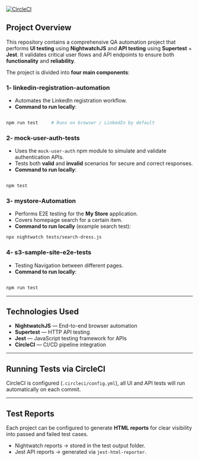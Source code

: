 [![CircleCI](https://dl.circleci.com/status-badge/img/gh/srh-farghaly/SDET-2025/tree/main.svg?style=svg)](https://dl.circleci.com/status-badge/redirect/gh/srh-farghaly/SDET-2025/tree/main)

## Project Overview

This repository contains a comprehensive QA automation project that performs **UI testing** using **NightwatchJS** and **API testing** using **Supertest** + **Jest**.
It validates critical user flows and API endpoints to ensure both **functionality** and **reliability**.

The project is divided into **four main components**:

### **1- linkedin-registration-automation**

* Automates the LinkedIn registration workflow.
* **Command to run locally**:

```bash

npm run test     # Runs on browser / LinkedIn by default
```

### **2- mock-user-auth-tests**

* Uses the `mock-user-auth` npm module to simulate and validate authentication APIs.
* Tests both **valid** and **invalid** scenarios for secure and correct responses.
* **Command to run locally**:

```bash

npm test
```

### **3- mystore-Automation**

* Performs E2E testing for the **My Store** application.
* Covers homepage search for a certain item.
* **Command to run locally** (example search test):

```bash
npx nightwatch tests/search-dress.js
```

### **4- s3-sample-site-e2e-tests**

* Testing Navigation between different pages.
* **Command to run locally**:

```bash

npm run test
```
---

## Technologies Used

* **NightwatchJS** — End-to-end browser automation
* **Supertest** — HTTP API testing
* **Jest** — JavaScript testing framework for APIs
* **CircleCI** — CI/CD pipeline integration

---

## Running Tests via CircleCI

CircleCI is configured (`.circleci/config.yml`), all UI and API tests will run automatically on each commit.

---

## Test Reports

Each project can be configured to generate **HTML reports** for clear visibility into passed and failed test cases.

* Nightwatch reports → stored in the test output folder.
* Jest API reports → generated via `jest-html-reporter`.
